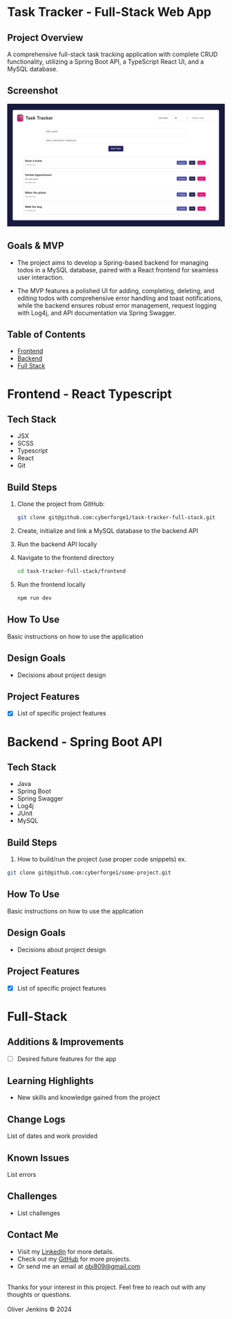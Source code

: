# Task Tracker - Full-Stack Web App

## Project Overview
A comprehensive full-stack task tracking application with complete CRUD functionality, utilizing a Spring Boot API, a TypeScript React UI, and a MySQL database.

## Screenshot
![Project Screenshot](project-screenshot.png)

## Goals & MVP
- The project aims to develop a Spring-based backend for managing todos in a MySQL database, paired with a React frontend for seamless user interaction. 

- The MVP features a polished UI for adding, completing, deleting, and editing todos with comprehensive error handling and toast notifications, while the backend ensures robust error management, request logging with Log4j, and API documentation via Spring Swagger.

## Table of Contents
- [Frontend](#Frontend)
- [Backend](#Backend)
- [Full Stack](#Full-Stack)

# Frontend - React Typescript

## Tech Stack

- JSX
- SCSS
- Typescript
- React 
- Git 


## Build Steps
1. Clone the project from GitHub:
   ```bash
   git clone git@github.com:cyberforge1/task-tracker-full-stack.git

2. Create, initialize and link a MySQL database to the backend API

3. Run the backend API locally

4. Navigate to the frontend directory
   ```bash
   cd task-tracker-full-stack/frontend

5. Run the frontend locally 
   ```bash
   npm run dev

## How To Use
Basic instructions on how to use the application


## Design Goals
- Decisions about project design


## Project Features
- [x] List of specific project features


# Backend - Spring Boot API

## Tech Stack

- Java
- Spring Boot
- Spring Swagger
- Log4j
- JUnit
- MySQL


## Build Steps
1. How to build/run the project (use proper code snippets)
ex.
  ```bash
  git clone git@github.com:cyberforge1/some-project.git
```

## How To Use
Basic instructions on how to use the application


## Design Goals
- Decisions about project design


## Project Features
- [x] List of specific project features

# Full-Stack

## Additions & Improvements
- [ ] Desired future features for the app


## Learning Highlights
- New skills and knowledge gained from the project


## Change Logs
List of dates and work provided


## Known Issues
List errors


## Challenges
- List challenges


## Contact Me
- Visit my [LinkedIn](https://www.linkedin.com/in/obj809/) for more details.
- Check out my [GitHub](https://github.com/cyberforge1) for more projects.
- Or send me an email at obj809@gmail.com
<br />
Thanks for your interest in this project. Feel free to reach out with any thoughts or questions.
<br />
<br />
Oliver Jenkins © 2024
